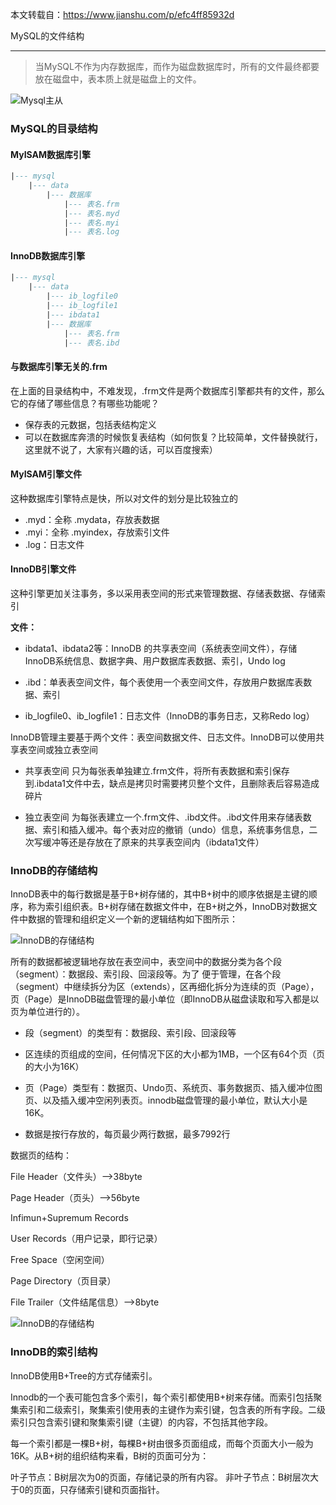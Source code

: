 
本文转载自：https://www.jianshu.com/p/efc4ff85932d 


MySQL的文件结构

-----------------------------------------------

> 当MySQL不作为内存数据库，而作为磁盘数据库时，所有的文件最终都要放在磁盘中，表本质上就是磁盘上的文件。

![Mysql主从](/images/mysql-file.png)


### MySQL的目录结构

#### MyISAM数据库引擎

```sql
|--- mysql
    |--- data
        |--- 数据库
            |--- 表名.frm
            |--- 表名.myd
            |--- 表名.myi
            |--- 表名.log     
```


#### InnoDB数据库引擎

```sql
|--- mysql
    |--- data
        |--- ib_logfile0
        |--- ib_logfile1
        |--- ibdata1
        |--- 数据库
            |--- 表名.frm
            |--- 表名.ibd
```

#### 与数据库引擎无关的.frm

在上面的目录结构中，不难发现，.frm文件是两个数据库引擎都共有的文件，那么它的存储了哪些信息？有哪些功能呢？

- 保存表的元数据，包括表结构定义
- 可以在数据库奔溃的时候恢复表结构（如何恢复？比较简单，文件替换就行，这里就不说了，大家有兴趣的话，可以百度搜索）


#### MyISAM引擎文件

这种数据库引擎特点是快，所以对文件的划分是比较独立的

- .myd：全称 .mydata，存放表数据
- .myi：全称 .myindex，存放索引文件
- .log：日志文件


#### InnoDB引擎文件

这种引擎更加关注事务，多以采用表空间的形式来管理数据、存储表数据、存储索引

**文件：**

- ibdata1、ibdata2等：InnoDB 的共享表空间（系统表空间文件），存储InnoDB系统信息、数据字典、用户数据库表数据、索引，Undo log

- .ibd：单表表空间文件，每个表使用一个表空间文件，存放用户数据库表数据、索引

- ib_logfile0、ib_logfile1：日志文件（InnoDB的事务日志，又称Redo log）

InnoDB管理主要基于两个文件：表空间数据文件、日志文件。InnoDB可以使用共享表空间或独立表空间

- 共享表空间
  只为每张表单独建立.frm文件，将所有表数据和索引保存到.ibdata1文件中去，缺点是拷贝时需要拷贝整个文件，且删除表后容易造成碎片

- 独立表空间
  为每张表建立一个.frm文件、.ibd文件。.ibd文件用来存储表数据、索引和插入缓冲。每个表对应的撤销（undo）信息，系统事务信息，二次写缓冲等还是存放在了原来的共享表空间内（ibdata1文件）



### InnoDB的存储结构

InnoDB表中的每行数据是基于B+树存储的，其中B+树中的顺序依据是主键的顺序，称为索引组织表。B+树存储在数据文件中，在B+树之外，InnoDB对数据文件中数据的管理和组织定义一个新的逻辑结构如下图所示：

![InnoDB的存储结构](/images/tablespace.png)

所有的数据都被逻辑地存放在表空间中，表空间中的数据分类为各个段（segment）：数据段、索引段、回滚段等。为了 便于管理，在各个段（segment）中继续拆分为区（extends），区再细化拆分为连续的页（Page），页（Page）是InnoDB磁盘管理的最小单位（即InnoDB从磁盘读取和写入都是以页为单位进行的）。

- 段（segment）的类型有：数据段、索引段、回滚段等

- 区连续的页组成的空间，任何情况下区的大小都为1MB，一个区有64个页（页的大小为16K）

- 页（Page）类型有：数据页、Undo页、系统页、事务数据页、插入缓冲位图页、以及插入缓冲空闲列表页。innodb磁盘管理的最小单位，默认大小是16K。

- 数据是按行存放的，每页最少两行数据，最多7992行


数据页的结构：

 File Header（文件头）–>38byte
 
 Page Header（页头）–>56byte
 
 Infimun+Supremum Records
 
 User Records（用户记录，即行记录）
 
 Free Space（空闲空间）
 
 Page Directory（页目录）
 
 File Trailer（文件结尾信息）–>8byte
 
 ![InnoDB的存储结构](/images/page.png)


### InnoDB的索引结构

InnoDB使用B+Tree的方式存储索引。

Innodb的一个表可能包含多个索引，每个索引都使用B+树来存储。而索引包括聚集索引和二级索引，聚集索引使用表的主键作为索引键，包含表的所有字段。二级索引只包含索引键和聚集索引键（主键）的内容，不包括其他字段。

每一个索引都是一棵B+树，每棵B+树由很多页面组成，而每个页面大小一般为16K。从B+树的组织结构来看，B树的页面可分为：

叶子节点：B树层次为0的页面，存储记录的所有内容。
非叶子节点：B树层次大于0的页面，只存储索引键和页面指针。

